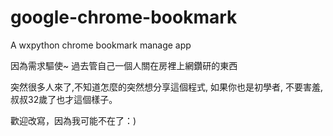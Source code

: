 # google-chrome-bookmark
A wxpython chrome bookmark manage app


因為需求驅使~
過去管自己一個人關在房裡上網鑽研的東西

突然很多人來了,不知道怎麼的突然想分享這個程式, 如果你也是初學者,  不要害羞, 叔叔32歲了也才這個樣子。

歡迎改寫，因為我可能不在了：)
